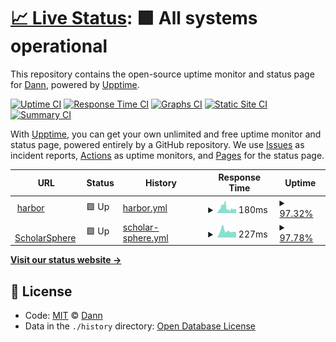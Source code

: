 # [📈 Live Status](https://whereismyjetpack.github.io/status): <!--live status--> **🟩 All systems operational**

This repository contains the open-source uptime monitor and status page for [Dann](https://whereismyjetpack.github.io/status), powered by [Upptime](https://github.com/upptime/upptime).

[![Uptime CI](https://github.com/koj-co/upptime/workflows/Uptime%20CI/badge.svg)](https://github.com/koj-co/upptime/actions?query=workflow%3A%22Uptime+CI%22)
[![Response Time CI](https://github.com/koj-co/upptime/workflows/Response%20Time%20CI/badge.svg)](https://github.com/koj-co/upptime/actions?query=workflow%3A%22Response+Time+CI%22)
[![Graphs CI](https://github.com/koj-co/upptime/workflows/Graphs%20CI/badge.svg)](https://github.com/koj-co/upptime/actions?query=workflow%3A%22Graphs+CI%22)
[![Static Site CI](https://github.com/koj-co/upptime/workflows/Static%20Site%20CI/badge.svg)](https://github.com/koj-co/upptime/actions?query=workflow%3A%22Static+Site+CI%22)
[![Summary CI](https://github.com/koj-co/upptime/workflows/Summary%20CI/badge.svg)](https://github.com/koj-co/upptime/actions?query=workflow%3A%22Summary+CI%22)

With [Upptime](https://upptime.js.org), you can get your own unlimited and free uptime monitor and status page, powered entirely by a GitHub repository. We use [Issues](https://github.com/whereismyjetpack/status/issues) as incident reports, [Actions](https://github.com/whereismyjetpack/status/actions) as uptime monitors, and [Pages](https://whereismyjetpack.github.io/status) for the status page.

<!--start: status pages-->
<!-- This summary is generated by Upptime (https://github.com/upptime/upptime) -->
<!-- Do not edit this manually, your changes will be overwritten -->
<!-- prettier-ignore -->
| URL | Status | History | Response Time | Uptime |
| --- | ------ | ------- | ------------- | ------ |
| <img alt="" src="https://favicons.githubusercontent.com/harbor.k8s.libraries.psu.edu" height="13"> [harbor](https://harbor.k8s.libraries.psu.edu/api/v2.0/health) | 🟩 Up | [harbor.yml](https://github.com/whereismyjetpack/status/commits/HEAD/history/harbor.yml) | <details><summary><img alt="Response time graph" src="./graphs/harbor/response-time-week.png" height="20"> 180ms</summary><br><a href="https://whereismyjetpack.github.io/status/history/harbor"><img alt="Response time 307" src="https://img.shields.io/endpoint?url=https%3A%2F%2Fraw.githubusercontent.com%2Fwhereismyjetpack%2Fstatus%2FHEAD%2Fapi%2Fharbor%2Fresponse-time.json"></a><br><a href="https://whereismyjetpack.github.io/status/history/harbor"><img alt="24-hour response time 142" src="https://img.shields.io/endpoint?url=https%3A%2F%2Fraw.githubusercontent.com%2Fwhereismyjetpack%2Fstatus%2FHEAD%2Fapi%2Fharbor%2Fresponse-time-day.json"></a><br><a href="https://whereismyjetpack.github.io/status/history/harbor"><img alt="7-day response time 180" src="https://img.shields.io/endpoint?url=https%3A%2F%2Fraw.githubusercontent.com%2Fwhereismyjetpack%2Fstatus%2FHEAD%2Fapi%2Fharbor%2Fresponse-time-week.json"></a><br><a href="https://whereismyjetpack.github.io/status/history/harbor"><img alt="30-day response time 207" src="https://img.shields.io/endpoint?url=https%3A%2F%2Fraw.githubusercontent.com%2Fwhereismyjetpack%2Fstatus%2FHEAD%2Fapi%2Fharbor%2Fresponse-time-month.json"></a><br><a href="https://whereismyjetpack.github.io/status/history/harbor"><img alt="1-year response time 307" src="https://img.shields.io/endpoint?url=https%3A%2F%2Fraw.githubusercontent.com%2Fwhereismyjetpack%2Fstatus%2FHEAD%2Fapi%2Fharbor%2Fresponse-time-year.json"></a></details> | <details><summary><a href="https://whereismyjetpack.github.io/status/history/harbor">97.32%</a></summary><a href="https://whereismyjetpack.github.io/status/history/harbor"><img alt="All-time uptime 99.72%" src="https://img.shields.io/endpoint?url=https%3A%2F%2Fraw.githubusercontent.com%2Fwhereismyjetpack%2Fstatus%2FHEAD%2Fapi%2Fharbor%2Fuptime.json"></a><br><a href="https://whereismyjetpack.github.io/status/history/harbor"><img alt="24-hour uptime 84.38%" src="https://img.shields.io/endpoint?url=https%3A%2F%2Fraw.githubusercontent.com%2Fwhereismyjetpack%2Fstatus%2FHEAD%2Fapi%2Fharbor%2Fuptime-day.json"></a><br><a href="https://whereismyjetpack.github.io/status/history/harbor"><img alt="7-day uptime 97.32%" src="https://img.shields.io/endpoint?url=https%3A%2F%2Fraw.githubusercontent.com%2Fwhereismyjetpack%2Fstatus%2FHEAD%2Fapi%2Fharbor%2Fuptime-week.json"></a><br><a href="https://whereismyjetpack.github.io/status/history/harbor"><img alt="30-day uptime 99.38%" src="https://img.shields.io/endpoint?url=https%3A%2F%2Fraw.githubusercontent.com%2Fwhereismyjetpack%2Fstatus%2FHEAD%2Fapi%2Fharbor%2Fuptime-month.json"></a><br><a href="https://whereismyjetpack.github.io/status/history/harbor"><img alt="1-year uptime 99.72%" src="https://img.shields.io/endpoint?url=https%3A%2F%2Fraw.githubusercontent.com%2Fwhereismyjetpack%2Fstatus%2FHEAD%2Fapi%2Fharbor%2Fuptime-year.json"></a></details>
| <img alt="" src="https://favicons.githubusercontent.com/scholarsphere.psu.edu" height="13"> [ScholarSphere](https://scholarsphere.psu.edu) | 🟩 Up | [scholar-sphere.yml](https://github.com/whereismyjetpack/status/commits/HEAD/history/scholar-sphere.yml) | <details><summary><img alt="Response time graph" src="./graphs/scholar-sphere/response-time-week.png" height="20"> 227ms</summary><br><a href="https://whereismyjetpack.github.io/status/history/scholar-sphere"><img alt="Response time 240" src="https://img.shields.io/endpoint?url=https%3A%2F%2Fraw.githubusercontent.com%2Fwhereismyjetpack%2Fstatus%2FHEAD%2Fapi%2Fscholar-sphere%2Fresponse-time.json"></a><br><a href="https://whereismyjetpack.github.io/status/history/scholar-sphere"><img alt="24-hour response time 192" src="https://img.shields.io/endpoint?url=https%3A%2F%2Fraw.githubusercontent.com%2Fwhereismyjetpack%2Fstatus%2FHEAD%2Fapi%2Fscholar-sphere%2Fresponse-time-day.json"></a><br><a href="https://whereismyjetpack.github.io/status/history/scholar-sphere"><img alt="7-day response time 227" src="https://img.shields.io/endpoint?url=https%3A%2F%2Fraw.githubusercontent.com%2Fwhereismyjetpack%2Fstatus%2FHEAD%2Fapi%2Fscholar-sphere%2Fresponse-time-week.json"></a><br><a href="https://whereismyjetpack.github.io/status/history/scholar-sphere"><img alt="30-day response time 277" src="https://img.shields.io/endpoint?url=https%3A%2F%2Fraw.githubusercontent.com%2Fwhereismyjetpack%2Fstatus%2FHEAD%2Fapi%2Fscholar-sphere%2Fresponse-time-month.json"></a><br><a href="https://whereismyjetpack.github.io/status/history/scholar-sphere"><img alt="1-year response time 240" src="https://img.shields.io/endpoint?url=https%3A%2F%2Fraw.githubusercontent.com%2Fwhereismyjetpack%2Fstatus%2FHEAD%2Fapi%2Fscholar-sphere%2Fresponse-time-year.json"></a></details> | <details><summary><a href="https://whereismyjetpack.github.io/status/history/scholar-sphere">97.78%</a></summary><a href="https://whereismyjetpack.github.io/status/history/scholar-sphere"><img alt="All-time uptime 99.75%" src="https://img.shields.io/endpoint?url=https%3A%2F%2Fraw.githubusercontent.com%2Fwhereismyjetpack%2Fstatus%2FHEAD%2Fapi%2Fscholar-sphere%2Fuptime.json"></a><br><a href="https://whereismyjetpack.github.io/status/history/scholar-sphere"><img alt="24-hour uptime 84.48%" src="https://img.shields.io/endpoint?url=https%3A%2F%2Fraw.githubusercontent.com%2Fwhereismyjetpack%2Fstatus%2FHEAD%2Fapi%2Fscholar-sphere%2Fuptime-day.json"></a><br><a href="https://whereismyjetpack.github.io/status/history/scholar-sphere"><img alt="7-day uptime 97.78%" src="https://img.shields.io/endpoint?url=https%3A%2F%2Fraw.githubusercontent.com%2Fwhereismyjetpack%2Fstatus%2FHEAD%2Fapi%2Fscholar-sphere%2Fuptime-week.json"></a><br><a href="https://whereismyjetpack.github.io/status/history/scholar-sphere"><img alt="30-day uptime 99.49%" src="https://img.shields.io/endpoint?url=https%3A%2F%2Fraw.githubusercontent.com%2Fwhereismyjetpack%2Fstatus%2FHEAD%2Fapi%2Fscholar-sphere%2Fuptime-month.json"></a><br><a href="https://whereismyjetpack.github.io/status/history/scholar-sphere"><img alt="1-year uptime 99.75%" src="https://img.shields.io/endpoint?url=https%3A%2F%2Fraw.githubusercontent.com%2Fwhereismyjetpack%2Fstatus%2FHEAD%2Fapi%2Fscholar-sphere%2Fuptime-year.json"></a></details>

<!--end: status pages-->

[**Visit our status website →**](https://whereismyjetpack.github.io/status)

## 📄 License

- Code: [MIT](./LICENSE) © [Dann](https://whereismyjetpack.github.io/status)
- Data in the `./history` directory: [Open Database License](https://opendatacommons.org/licenses/odbl/1-0/)
